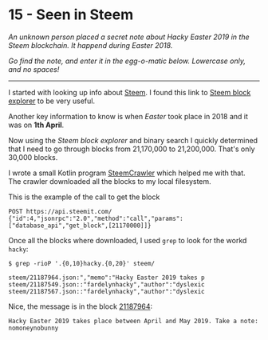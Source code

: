 # 15 - Seen in Steem

*An unknown person placed a secret note about Hacky Easter 2019 in the Steem blockchain.*
*It happend during Easter 2018.*

*Go find the note, and enter it in the egg-o-matic below. Lowercase only, and no spaces!*

---

I started with looking up info about [Steem](https://en.wikipedia.org/wiki/Steem). I found this link to [Steem block
explorer](https://steemblockexplorer.com/) to be very useful.

Another key information to know is when *Easter* took place in 2018 and it was on **1th April**.

Now using the *Steem block explorer* and binary search I quickly determined that I need to go through blocks from
21,170,000 to 21,200,000. That's only 30,000 blocks.

I wrote a small Kotlin program [SteemCrawler](SteemCrawler.kt) which helped me with that. The crawler
downloaded all the blocks to my local filesystem.

This is the example of the call to get the block
```
POST https://api.steemit.com/
{"id":4,"jsonrpc":"2.0","method":"call","params":["database_api","get_block",[21170000]]}
```

Once all the blocks where downloaded, I used `grep` to look for the workd `hacky`:
```
$ grep -rioP '.{0,10}hacky.{0,20}' steem/

steem/21187964.json:","memo":"Hacky Easter 2019 takes p
steem/21187549.json::"fardelynhacky","author":"dyslexic
steem/21187567.json::"fardelynhacky","author":"dyslexic
```

Nice, the message is in the block [21187964](https://steemblockexplorer.com/block/21187964):

```Hacky Easter 2019 takes place between April and May 2019. Take a note: nomoneynobunny```